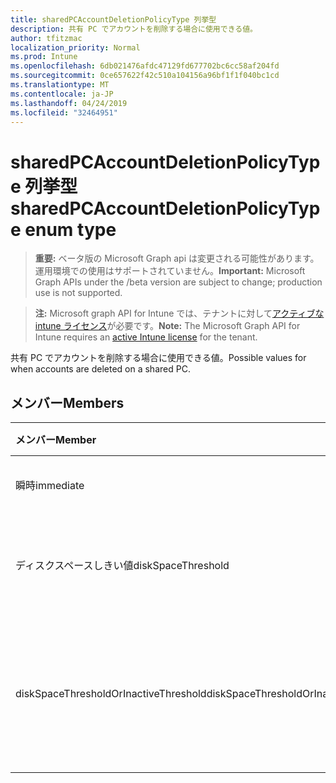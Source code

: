 ```yaml
---
title: sharedPCAccountDeletionPolicyType 列挙型
description: 共有 PC でアカウントを削除する場合に使用できる値。
author: tfitzmac
localization_priority: Normal
ms.prod: Intune
ms.openlocfilehash: 6db021476afdc47129fd677702bc6cc58af204fd
ms.sourcegitcommit: 0ce657622f42c510a104156a96bf1f1f040bc1cd
ms.translationtype: MT
ms.contentlocale: ja-JP
ms.lasthandoff: 04/24/2019
ms.locfileid: "32464951"
---
```

# <a name="sharedpcaccountdeletionpolicytype-enum-type"></a><span data-ttu-id="f798b-103">sharedPCAccountDeletionPolicyType 列挙型</span><span class="sxs-lookup"><span data-stu-id="f798b-103">sharedPCAccountDeletionPolicyType enum type</span></span>

> <span data-ttu-id="f798b-104">**重要:** ベータ版の Microsoft Graph api は変更される可能性があります。運用環境での使用はサポートされていません。</span><span class="sxs-lookup"><span data-stu-id="f798b-104">**Important:** Microsoft Graph APIs under the /beta version are subject to change; production use is not supported.</span></span>

> <span data-ttu-id="f798b-105">**注:** Microsoft graph API for Intune では、テナントに対して[アクティブな intune ライセンス](https://go.microsoft.com/fwlink/?linkid=839381)が必要です。</span><span class="sxs-lookup"><span data-stu-id="f798b-105">**Note:** The Microsoft Graph API for Intune requires an [active Intune license](https://go.microsoft.com/fwlink/?linkid=839381) for the tenant.</span></span>

<span data-ttu-id="f798b-106">共有 PC でアカウントを削除する場合に使用できる値。</span><span class="sxs-lookup"><span data-stu-id="f798b-106">Possible values for when accounts are deleted on a shared PC.</span></span>

## <a name="members"></a><span data-ttu-id="f798b-107">メンバー</span><span class="sxs-lookup"><span data-stu-id="f798b-107">Members</span></span>
|<span data-ttu-id="f798b-108">メンバー</span><span class="sxs-lookup"><span data-stu-id="f798b-108">Member</span></span>|<span data-ttu-id="f798b-109">値</span><span class="sxs-lookup"><span data-stu-id="f798b-109">Value</span></span>|<span data-ttu-id="f798b-110">説明</span><span class="sxs-lookup"><span data-stu-id="f798b-110">Description</span></span>|
|:---|:---|:---|
|<span data-ttu-id="f798b-111">瞬時</span><span class="sxs-lookup"><span data-stu-id="f798b-111">immediate</span></span>|<span data-ttu-id="f798b-112">.0</span><span class="sxs-lookup"><span data-stu-id="f798b-112">0</span></span>|<span data-ttu-id="f798b-113">すぐに削除します。</span><span class="sxs-lookup"><span data-stu-id="f798b-113">Delete immediately.</span></span>|
|<span data-ttu-id="f798b-114">ディスクスペースしきい値</span><span class="sxs-lookup"><span data-stu-id="f798b-114">diskSpaceThreshold</span></span>|<span data-ttu-id="f798b-115">1-d</span><span class="sxs-lookup"><span data-stu-id="f798b-115">1</span></span>|<span data-ttu-id="f798b-116">ディスク容量のしきい値で削除します。</span><span class="sxs-lookup"><span data-stu-id="f798b-116">Delete at disk space threshold.</span></span>|
|<span data-ttu-id="f798b-117">diskSpaceThresholdOrInactiveThreshold</span><span class="sxs-lookup"><span data-stu-id="f798b-117">diskSpaceThresholdOrInactiveThreshold</span></span>|<span data-ttu-id="f798b-118">pbm-2</span><span class="sxs-lookup"><span data-stu-id="f798b-118">2</span></span>|<span data-ttu-id="f798b-119">ディスク容量のしきい値または非アクティブなしきい値での削除。</span><span class="sxs-lookup"><span data-stu-id="f798b-119">Delete at disk space threshold or inactive threshold.</span></span>|





